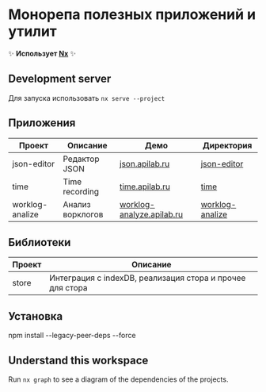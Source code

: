 # Монорепа полезных приложений и утилит

✨ **Использует [Nx](https://nx.dev)** ✨

## Development server

Для запуска использовать `nx serve --project` 

## Приложения
| Проект          | Описание         | Демо                                                             | Директория                                |
|-----------------|------------------|------------------------------------------------------------------|-------------------------------------------|
| json-editor     | Редактор JSON    | [json.apilab.ru](https://json.apilab.ru/)                        | [json-editor](./apps/json-editor)         |
| time            | Time recording   | [time.apilab.ru](https://time.apilab.ru/)                        | [time](./apps/time)                       |
| worklog-analize | Анализ ворклогов | [worklog-analyze.apilab.ru](https://worklog-analyze.apilab.ru/)  | [worklog-analize](./apps/worklog-analize) |

## Библиотеки
| Проект | Описание                                                  |
|--------|-----------------------------------------------------------|
| store  | Интеграция с indexDB, реализация стора и прочее для стора |

## Установка
npm install --legacy-peer-deps --force

## Understand this workspace

Run `nx graph` to see a diagram of the dependencies of the projects.


